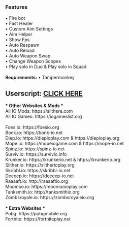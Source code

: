 <h3>Features</h3>
• Fire bot</br>
• Fast Healer</br>
• Custom Aim Settings</br>
• Aim Helper</br>
• Show Fps</br>
• Auto Respawn</br>
• Auto Reload</br>
• Auto Weapon Swap</br>
• Change Weapon Scopes</br>
• Play solo in Duo & Play solo in Squad</br>
</br>
<b>Requirements:</b> • Tampermonkey
<h2>Userscript: <a href="https://github.com/MrCoderN/gartic.io-2019-hacks-cheats-mods/raw/master/garticiohack.user.js" target="_blank">CLICK HERE</a></h2>
<b>* Other Websites & Mods *</b></br>
All IO Mods: https://slithere.com</br>
All IO Games: https://iogameslist.org
</br></br>
Foes.io: https://foesio.org</br>
Bonk.io: https://bonk-io.net</br>
Diep.io: https://diepioplay.com & https://diepioplay.org</br>
Mope.io: https://mopeiogame.com & https://mope-io.net</br>
Spinz.io: https://spinz-io.net</br>
Surviv.io: https://survivio.info</br>
Krunker.io: https://krunkerio.net & https://krunkerio.org</br>
Slither.io: https://slitherioplay.org</br>
Skribbl.io: https://skribbl-io.net</br>
Deeeep.io: https://deeeep-io.net</br>
Raaaaft.io: http://raaaaftio.org</br>
Moomoo.io: https://moomooioplay.com</br>
Tanksmith.io: http://tanksmithio.org</br>
Zombsroyale.io: https://zombsroyaleio.org
</br></br>
<b>* Extra Websites *</b></br>
Pubg: https://pubgmobile.org</br>
Fortnite: https://fortniteplay.net
